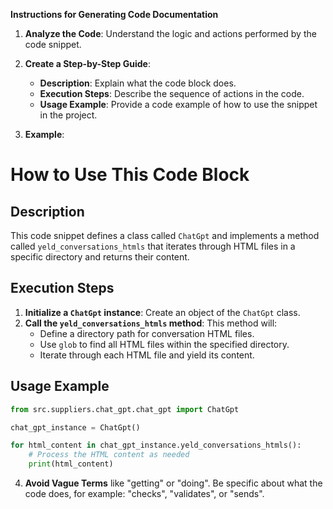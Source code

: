 **Instructions for Generating Code Documentation**

1. **Analyze the Code**: Understand the logic and actions performed by the code snippet.

2. **Create a Step-by-Step Guide**:
    - **Description**: Explain what the code block does.
    - **Execution Steps**: Describe the sequence of actions in the code.
    - **Usage Example**: Provide a code example of how to use the snippet in the project.

3. **Example**:

How to Use This Code Block
=========================================================================================

Description
-------------------------
This code snippet defines a class called `ChatGpt` and implements a method called `yeld_conversations_htmls` that iterates through HTML files in a specific directory and returns their content.

Execution Steps
-------------------------
1. **Initialize a `ChatGpt` instance**: Create an object of the `ChatGpt` class.
2. **Call the `yeld_conversations_htmls` method**: This method will:
    - Define a directory path for conversation HTML files.
    - Use `glob` to find all HTML files within the specified directory.
    - Iterate through each HTML file and yield its content.

Usage Example
-------------------------

```python
from src.suppliers.chat_gpt.chat_gpt import ChatGpt

chat_gpt_instance = ChatGpt()

for html_content in chat_gpt_instance.yeld_conversations_htmls():
    # Process the HTML content as needed
    print(html_content)
```

4. **Avoid Vague Terms** like "getting" or "doing". Be specific about what the code does, for example: "checks", "validates", or "sends".